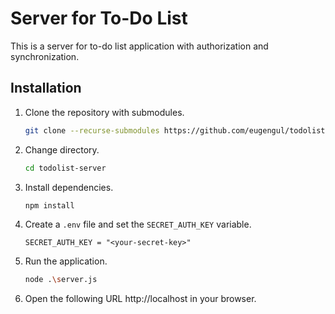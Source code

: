 # Server for To-Do List

This is a server for to-do list application with authorization and synchronization.

## Installation

1. Clone the repository with submodules.

    ```bash
    git clone --recurse-submodules https://github.com/eugengul/todolist-server.git
    ```

2. Change directory.

    ```bash
    cd todolist-server
    ```

2. Install dependencies.

    ```bash
    npm install
    ```

3. Create a `.env` file and set the `SECRET_AUTH_KEY` variable. 

    ```
    SECRET_AUTH_KEY = "<your-secret-key>"
    ```

4. Run the application.

    ```bash
    node .\server.js
    ```

5. Open the following URL http://localhost in your browser.